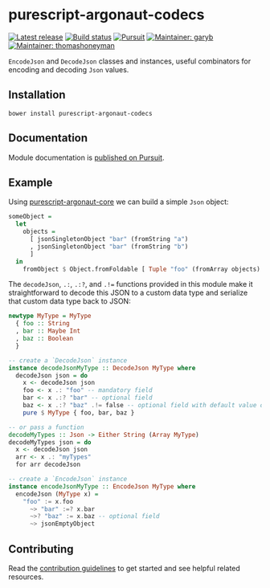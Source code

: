 # purescript-argonaut-codecs

[![Latest release](http://img.shields.io/github/release/purescript-contrib/purescript-argonaut-codecs.svg)](https://github.com/purescript-contrib/purescript-argonaut-codecs/releases)
[![Build status](https://travis-ci.org/purescript-contrib/purescript-argonaut-codecs.svg?branch=master)](https://travis-ci.org/purescript-contrib/purescript-argonaut-codecs)
[![Pursuit](http://pursuit.purescript.org/packages/purescript-argonaut-codecs/badge)](http://pursuit.purescript.org/packages/purescript-argonaut-codecs/)
[![Maintainer: garyb](https://img.shields.io/badge/maintainer-garyb-lightgrey.svg)](http://github.com/garyb)
[![Maintainer: thomashoneyman](https://img.shields.io/badge/maintainer-thomashoneyman-lightgrey.svg)](http://github.com/thomashoneyman)

`EncodeJson` and `DecodeJson` classes and instances, useful combinators for encoding and decoding `Json` values.

## Installation

```shell
bower install purescript-argonaut-codecs
```

## Documentation

Module documentation is [published on Pursuit](http://pursuit.purescript.org/packages/purescript-argonaut-codecs).

## Example

Using [purescript-argonaut-core](https://github.com/purescript-contrib/purescript-argonaut-core) we can build a simple `Json` object:

```purescript
someObject =
  let
    objects =
      [ jsonSingletonObject "bar" (fromString "a")
      , jsonSingletonObject "bar" (fromString "b")
      ]
  in
    fromObject $ Object.fromFoldable [ Tuple "foo" (fromArray objects) ]
```

The `decodeJson`, `.:`, `.:?`, and `.!=` functions provided in this module make it straightforward to decode this JSON to a custom data type and serialize that custom data type back to JSON:

```purescript
newtype MyType = MyType
  { foo :: String
  , bar :: Maybe Int
  , baz :: Boolean
  }

-- create a `DecodeJson` instance
instance decodeJsonMyType :: DecodeJson MyType where
  decodeJson json = do
    x <- decodeJson json
    foo <- x .: "foo" -- mandatory field
    bar <- x .:? "bar" -- optional field
    baz <- x .:? "baz" .!= false -- optional field with default value of `false`
    pure $ MyType { foo, bar, baz }

-- or pass a function
decodeMyTypes :: Json -> Either String (Array MyType)
decodeMyTypes json = do
  x <- decodeJson json
  arr <- x .: "myTypes"
  for arr decodeJson

-- create a `EncodeJson` instance
instance encodeJsonMyType :: EncodeJson MyType where
  encodeJson (MyType x) =
    "foo" := x.foo 
      ~> "bar" :=? x.bar 
      ~>? "baz" := x.baz -- optional field
      ~> jsonEmptyObject
```

## Contributing

Read the [contribution guidelines](https://github.com/purescript-contrib/purescript-argonaut-codecs/blob/master/.github/contributing.md) to get started and see helpful related resources.
